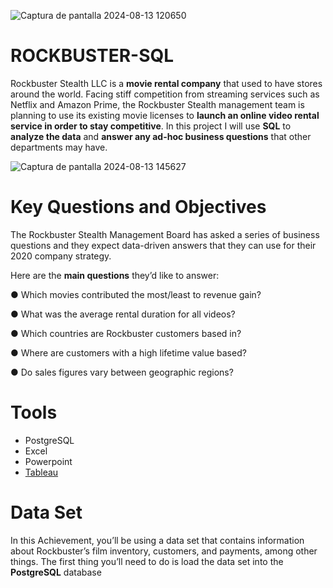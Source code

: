 
![Captura de pantalla 2024-08-13 120650](https://github.com/user-attachments/assets/fbee51cc-38c7-4f21-9c6c-69aad88f7544)

# ROCKBUSTER-SQL
Rockbuster Stealth LLC is a **movie rental company** that used to have stores around the world. Facing stiff competition from streaming services such as Netflix and Amazon Prime, the Rockbuster Stealth management team is planning to use its existing movie licenses to **launch an online video rental service in order to stay competitive**.
In this project I will use **SQL** to **analyze the data** and **answer any ad-hoc business questions** that other departments may have.

![Captura de pantalla 2024-08-13 145627](https://github.com/user-attachments/assets/0e9bcebf-0dd0-405e-a573-88d3868bd1f9)




# Key Questions and Objectives
The Rockbuster Stealth Management Board has asked a series of business questions and they expect data-driven answers that they can use for their 2020 company strategy. 

Here are the **main questions** they’d like to answer:

● Which movies contributed the most/least to revenue gain?

● What was the average rental duration for all videos?

● Which countries are Rockbuster customers based in?

● Where are customers with a high lifetime value based?

● Do sales figures vary between geographic regions?


# Tools

- PostgreSQL 
- Excel
- Powerpoint
- [Tableau](https://public.tableau.com/app/profile/carolina.martin7470/viz/Rockbuster2020planning/ROCKBUSTER2020Planning)


# Data Set 
In this Achievement, you’ll be using a data set that contains information about Rockbuster’s film inventory, customers, and payments, among other things. 
The first thing you’ll need to do is load the data set into the **PostgreSQL** database
